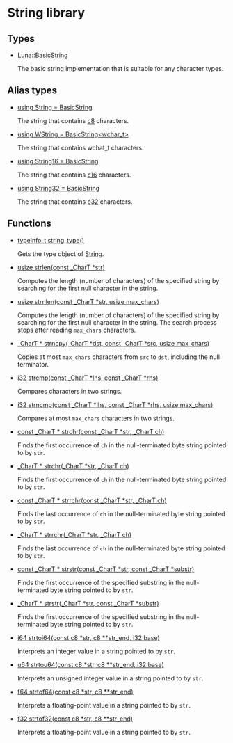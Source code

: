 # String library
## Types
* [Luna::BasicString](class_luna_1_1_basic_string.md)

    The basic string implementation that is suitable for any character types. 


## Alias types
* [using String =  BasicString<c8>](group___runtime_string_1ga23546c7e0a7ea4a45e5cf5beb6cac680.md)

    The string that contains [c8](group___runtime_base_type_1ga47d3dca6512d0867b2a4126b4643756c.md) characters. 

* [using WString =  BasicString<wchar_t>](group___runtime_string_1ga08f6060c714d7fa04b579914c22f3125.md)

    The string that contains wchat_t characters. 

* [using String16 =  BasicString<c16>](group___runtime_string_1gac9b90cbbafc1e42b8e307653110f875e.md)

    The string that contains [c16](group___runtime_base_type_1gac68b8f40b00545b7c1772fa01931e3c1.md) characters. 

* [using String32 =  BasicString<c32>](group___runtime_string_1ga41c692c42804b8cea95cbfd865d8c188.md)

    The string that contains [c32](group___runtime_base_type_1ga50c94d018de369c551742772ae62d6c9.md) characters. 

## Functions
* [typeinfo_t string_type()](group___runtime_string_1ga3d4128790c1939189bff135a3ed42f31.md)

    Gets the type object of [String](group___runtime_string_1ga23546c7e0a7ea4a45e5cf5beb6cac680.md). 

* [usize strlen(const _CharT *str)](group___runtime_string_1gacabe981ca12e2bfa89fc57ca022360a5.md)

    Computes the length (number of characters) of the specified string by searching for the first null character in the string. 

* [usize strnlen(const _CharT *str, usize max_chars)](group___runtime_string_1gaef8e21f38a901af5e7e1560fef08fe53.md)

    Computes the length (number of characters) of the specified string by searching for the first null character in the string. The search process stops after reading `max_chars` characters. 

* [_CharT * strncpy(_CharT *dst, const _CharT *src, usize max_chars)](group___runtime_string_1gaf12851566cf848485c57fcbfaa1f2a15.md)

    Copies at most `max_chars` characters from `src` to `dst`, including the null terminator. 

* [i32 strcmp(const _CharT *lhs, const _CharT *rhs)](group___runtime_string_1ga9904129fec4d472dc56e5d4466606b75.md)

    Compares characters in two strings. 

* [i32 strncmp(const _CharT *lhs, const _CharT *rhs, usize max_chars)](group___runtime_string_1ga42318bd6d6007b678467563e35ece712.md)

    Compares at most `max_chars` characters in two strings. 

* [const _CharT * strchr(const _CharT *str, _CharT ch)](group___runtime_string_1gadd592bd562db4e26e8f238464a95c594.md)

    Finds the first occurrence of `ch` in the null-terminated byte string pointed to by `str`. 

* [_CharT * strchr(_CharT *str, _CharT ch)](group___runtime_string_1ga9c63f4e45c5f8ae2f96fa5a1ce751a8a.md)

    Finds the first occurrence of `ch` in the null-terminated byte string pointed to by `str`. 

* [const _CharT * strrchr(const _CharT *str, _CharT ch)](group___runtime_string_1ga609822553b70c66ca522ac3eea71eefd.md)

    Finds the last occurrence of `ch` in the null-terminated byte string pointed to by `str`. 

* [_CharT * strrchr(_CharT *str, _CharT ch)](group___runtime_string_1gada1de36e8ded52db5177c3e382c04844.md)

    Finds the last occurrence of `ch` in the null-terminated byte string pointed to by `str`. 

* [const _CharT * strstr(const _CharT *str, const _CharT *substr)](group___runtime_string_1ga58caa8c31ce8a13b0d0e87eb71e519a4.md)

    Finds the first occurrence of the specified substring in the null-terminated byte string pointed to by `str`. 

* [_CharT * strstr(_CharT *str, const _CharT *substr)](group___runtime_string_1ga8c1b4fc1a110caeb47fbb0425d56e5a7.md)

    Finds the first occurrence of the specified substring in the null-terminated byte string pointed to by `str`. 

* [i64 strtoi64(const c8 *str, c8 **str_end, i32 base)](group___runtime_string_1gabce39c59b3d2a2032606aac06f3469a0.md)

    Interprets an integer value in a string pointed to by `str`. 

* [u64 strtou64(const c8 *str, c8 **str_end, i32 base)](group___runtime_string_1ga2bff2dfad090afc178aa5ee90980e944.md)

    Interprets an unsigned integer value in a string pointed to by `str`. 

* [f64 strtof64(const c8 *str, c8 **str_end)](group___runtime_string_1ga1dc74e0088745a1dcab1380dce047be2.md)

    Interprets a floating-point value in a string pointed to by `str`. 

* [f32 strtof32(const c8 *str, c8 **str_end)](group___runtime_string_1ga6d12249821d3f0232b68eb551b97fcee.md)

    Interprets a floating-point value in a string pointed to by `str`. 

